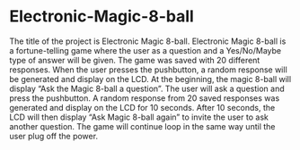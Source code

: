 # Electronic-Magic-8-ball
The title of the project is Electronic Magic 8-ball.  Electronic Magic 8-ball is a fortune-telling game where the user as a question and a Yes/No/Maybe type of answer will be given. The game was saved with 20 different responses. When the user presses the pushbutton, a random response will be generated and display on the LCD. At the beginning, the magic 8-ball will display “Ask the Magic 8-ball a question”. The user will ask a question and press the pushbutton. A random response from 20 saved responses was generated and display on the LCD for 10 seconds. After 10 seconds, the LCD will then display “Ask Magic 8-ball again” to invite the user to ask another question. The game will continue loop in the same way until the user plug off the power. 
